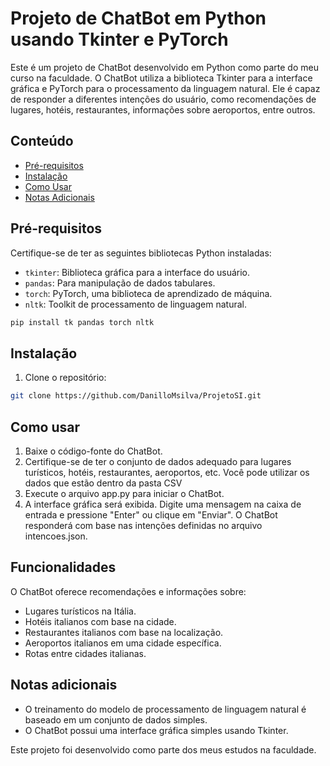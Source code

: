 # Projeto de ChatBot em Python usando Tkinter e PyTorch

Este é um projeto de ChatBot desenvolvido em Python como parte do meu curso na faculdade. O ChatBot utiliza a biblioteca Tkinter para a interface gráfica e PyTorch para o processamento da linguagem natural. Ele é capaz de responder a diferentes intenções do usuário, como recomendações de lugares, hotéis, restaurantes, informações sobre aeroportos, entre outros.

## Conteúdo

- [Pré-requisitos](#pré-requisitos)
- [Instalação](#instalação)
- [Como Usar](#como-usar)
- [Notas Adicionais](#notas-adicionais)

## Pré-requisitos

Certifique-se de ter as seguintes bibliotecas Python instaladas:

* `tkinter`: Biblioteca gráfica para a interface do usuário.
* `pandas`: Para manipulação de dados tabulares.
* `torch`: PyTorch, uma biblioteca de aprendizado de máquina.
* `nltk`: Toolkit de processamento de linguagem natural.

```bash
pip install tk pandas torch nltk
```

## Instalação

1. Clone o repositório:

```bash
git clone https://github.com/DanilloMsilva/ProjetoSI.git
```

## Como usar

1. Baixe o código-fonte do ChatBot.
2. Certifique-se de ter o conjunto de dados adequado para lugares turísticos, hotéis, restaurantes, aeroportos, etc. Você pode utilizar os dados que estão dentro da pasta CSV
3. Execute o arquivo app.py para iniciar o ChatBot.
4. A interface gráfica será exibida. Digite uma mensagem na caixa de entrada e pressione "Enter" ou clique em "Enviar". O ChatBot responderá com base nas intenções definidas no arquivo intencoes.json.

## Funcionalidades

O ChatBot oferece recomendações e informações sobre:

* Lugares turísticos na Itália.
* Hotéis italianos com base na cidade.
* Restaurantes italianos com base na localização.
* Aeroportos italianos em uma cidade específica.
* Rotas entre cidades italianas.

## Notas adicionais

* O treinamento do modelo de processamento de linguagem natural é baseado em um conjunto de dados simples.
* O ChatBot possui uma interface gráfica simples usando Tkinter.

Este projeto foi desenvolvido como parte dos meus estudos na faculdade. 
